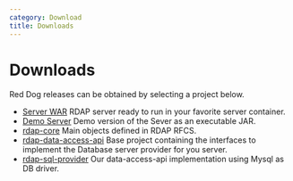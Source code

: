 ```yaml
---
category: Download
title: Downloads
---
```


# Downloads

Red Dog releases can be obtained by selecting a project below.

- [Server WAR](server-download.html) RDAP server ready to run in your favorite server container.
- [Demo Server](demo-download.html) Demo version of the Sever as an executable JAR. 
- [rdap-core](core-download.html) Main objects defined in RDAP RFCS.
- [rdap-data-access-api](data-access-api-download.html) Base project containing the interfaces to implement the Database server provider for you server.
- [rdap-sql-provider](sql-provider-download.html) Our data-access-api implementation using Mysql as DB driver.

